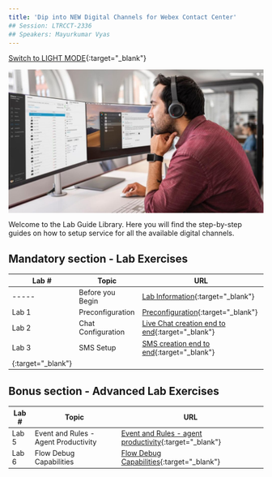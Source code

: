 ```yaml
---
title: 'Dip into NEW Digital Channels for Webex Contact Center'
## Session: LTRCCT-2336
## Speakers: Mayurkumar Vyas
---
```

[Switch to LIGHT MODE](https://wxcctechsummit.github.io/ltrcct-2336){:target="\_blank"}

<img align="middle" src="images/Admin.jpeg" width="1000" />

Welcome to the Lab Guide Library. Here you will find the step-by-step guides on how to setup service for all the available digital channels.



## Mandatory section - Lab Exercises 

| Lab #   | Topic                     | URL                                                        |
| --------------- | -------------------------- | -------------------------------------------------------------           |
|  ----- | Before you Begin | [Lab Information](Lab_Info.md){:target="\_blank"}  |
|  Lab 1 | Preconfiguration | [Preconfiguration](Lab1_Preconfiguration.md){:target="\_blank"}  |
|  Lab 2 | Chat Configuration | [Live Chat creation end to end](Lab2_Chat.md){:target="\_blank"} |
|  Lab 3 | SMS Setup | [SMS creation end to end](Lab3_SMS.md){:target="\_blank"}    |
{:target="\_blank"}      |

## Bonus section - Advanced Lab Exercises

| Lab #   | Topic                     | URL                                                        |
| --------------- | -------------------------- | -------------------------------------------------------------           |
|  Lab 5 | Event and Rules - Agent Productivity | [Event and Rules - agent productivity](Lab8_AgentProductivity.md){:target="\_blank"}      |
|  Lab 6 | Flow Debug Capabilities | [Flow Debug Capabilities](Lab9_Troubleshooting.md){:target="\_blank"}      |



